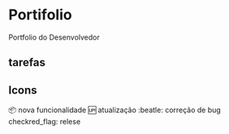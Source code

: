 # Portifolio
Portfolio do Desenvolvedor

## tarefas

## Icons 

:package: nova funcionalidade 
:up: atualização
:beatle: correção de bug 
checkred_flag: relese
